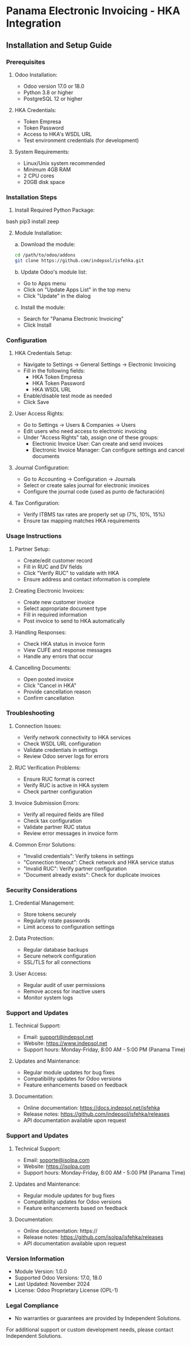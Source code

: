 # Panama Electronic Invoicing - HKA Integration
## Installation and Setup Guide

### Prerequisites

1. Odoo Installation:
   - Odoo version 17.0 or 18.0
   - Python 3.8 or higher
   - PostgreSQL 12 or higher

2. HKA Credentials:
   - Token Empresa
   - Token Password
   - Access to HKA's WSDL URL
   - Test environment credentials (for development)

3. System Requirements:
   - Linux/Unix system recommended
   - Minimum 4GB RAM
   - 2 CPU cores
   - 20GB disk space

### Installation Steps

1. Install Required Python Package:

bash
pip3 install zeep


2. Module Installation:

   a. Download the module:
   ```bash
   cd /path/to/odoo/addons
   git clone https://github.com/indepsol/isfehka.git
   ```

   b. Update Odoo's module list:
   - Go to Apps menu
   - Click on "Update Apps List" in the top menu
   - Click "Update" in the dialog

   c. Install the module:
   - Search for "Panama Electronic Invoicing"
   - Click Install

### Configuration

1. HKA Credentials Setup:
   - Navigate to Settings → General Settings → Electronic Invoicing
   - Fill in the following fields:
     * HKA Token Empresa
     * HKA Token Password
     * HKA WSDL URL
   - Enable/disable test mode as needed
   - Click Save

2. User Access Rights:
   - Go to Settings → Users & Companies → Users
   - Edit users who need access to electronic invoicing
   - Under "Access Rights" tab, assign one of these groups:
     * Electronic Invoice User: Can create and send invoices
     * Electronic Invoice Manager: Can configure settings and cancel documents

3. Journal Configuration:
   - Go to Accounting → Configuration → Journals
   - Select or create sales journal for electronic invoices
   - Configure the journal code (used as punto de facturación)

4. Tax Configuration:
   - Verify ITBMS tax rates are properly set up (7%, 10%, 15%)
   - Ensure tax mapping matches HKA requirements

### Usage Instructions

1. Partner Setup:
   - Create/edit customer record
   - Fill in RUC and DV fields
   - Click "Verify RUC" to validate with HKA
   - Ensure address and contact information is complete

2. Creating Electronic Invoices:
   - Create new customer invoice
   - Select appropriate document type
   - Fill in required information
   - Post invoice to send to HKA automatically

3. Handling Responses:
   - Check HKA status in invoice form
   - View CUFE and response messages
   - Handle any errors that occur

4. Cancelling Documents:
   - Open posted invoice
   - Click "Cancel in HKA"
   - Provide cancellation reason
   - Confirm cancellation

### Troubleshooting

1. Connection Issues:
   - Verify network connectivity to HKA services
   - Check WSDL URL configuration
   - Validate credentials in settings
   - Review Odoo server logs for errors

2. RUC Verification Problems:
   - Ensure RUC format is correct
   - Verify RUC is active in HKA system
   - Check partner configuration

3. Invoice Submission Errors:
   - Verify all required fields are filled
   - Check tax configuration
   - Validate partner RUC status
   - Review error messages in invoice form

4. Common Error Solutions:
   - "Invalid credentials": Verify tokens in settings
   - "Connection timeout": Check network and HKA service status
   - "Invalid RUC": Verify partner configuration
   - "Document already exists": Check for duplicate invoices

### Security Considerations

1. Credential Management:
   - Store tokens securely
   - Regularly rotate passwords
   - Limit access to configuration settings

2. Data Protection:
   - Regular database backups
   - Secure network configuration
   - SSL/TLS for all connections

3. User Access:
   - Regular audit of user permissions
   - Remove access for inactive users
   - Monitor system logs

### Support and Updates

1. Technical Support:
   - Email: support@indepsol.net
   - Website: https://www.indepsol.net
   - Support hours: Monday-Friday, 8:00 AM - 5:00 PM (Panama Time)

2. Updates and Maintenance:
   - Regular module updates for bug fixes
   - Compatibility updates for Odoo versions
   - Feature enhancements based on feedback

3. Documentation:
   - Online documentation: https://docs.indepsol.net/isfehka
   - Release notes: https://github.com/indepsol/isfehka/releases
   - API documentation available upon request

### Support and Updates

1. Technical Support:
   - Email: soporte@isolpa.com
   - Website: https://isolpa.com
   - Support hours: Monday-Friday, 8:00 AM - 5:00 PM (Panama Time)

2. Updates and Maintenance:
   - Regular module updates for bug fixes
   - Compatibility updates for Odoo versions
   - Feature enhancements based on feedback

3. Documentation:
   - Online documentation: https://
   - Release notes: https://github.com/isolpa/isfehka/releases
   - API documentation available upon request

### Version Information

- Module Version: 1.0.0
- Supported Odoo Versions: 17.0, 18.0
- Last Updated: November 2024
- License: Odoo Proprietary License (OPL-1)

### Legal Compliance

- No warranties or guarantees are provided by Independent Solutions.

For additional support or custom development needs, please contact Independent Solutions.